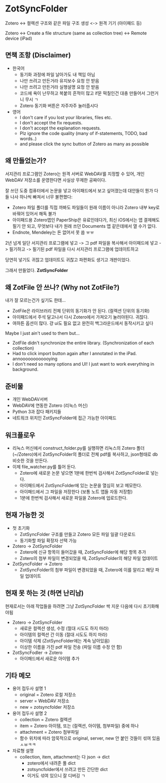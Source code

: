 # ZotSyncFolder

Zotero <-> 컬렉션 구조와 같은 파일 구조 생성 <-> 원격 기기 (아이패드 등)

Zotero <-> Create a file structure (same as collection tree) <-> Remote device (iPad)

## 면책 조항 (Disclaimer)

* 한국어
  * 동기화 과정에 파일 날아가도 내 책임 아님
  * 나만 쓰려고 만든거라 유지보수 요청 안 받음
  * 나만 쓰려고 만든거라 실행설명 요청 안 받음
  * 코드에 욕이 난무하고 복붙의 흔적이 많고 if문 떡칠인건 대충 만들어서 그런거니 무시 ㄱ
  * Zotero 동기화 버튼은 자주자주 눌러줍시다
* 영어
  * I don't care if you lost your libraries, files etc.
  * I don't accept the fix requests.
  * I don't accept the explanation requests.
  * Plz ignore the code quality (many of if-statements, TODO, bad words..)
  * and please click the sync button of Zotero as many as possible

## 왜 만들었는가?

서지관리 프로그램인 Zotero는 원격 서버로 WebDAV를 지정할 수 있어, 
개인 WebDAV 저장소를 운영한다면 사실상 무제한 공짜이다.

잘 쓰던 도중 컴퓨터에서 논문을 넣고 아이패드에서 보고 싶어졌는데
대안들이 뭔가 다들 나사 하나씩 빠져서 너무 불편했다:

* Zotero 파일 폴더를 직접 까봐도 파일들이 원래 이름이 아니라 Zotero 내부 key로 바꿔어 
있어서 해독 불가
* 아이패드용 Zotero앱인 PaperShip은 유료인데다가, 최신 iOS에서는 앱 결제해도 필기 안
되고, 무엇보다 내가 원래 쓰던 Documents 앱 같은데에서 열 수가 없다.
* Endnote, Mendeley는 돈 없어서 못 씀 ㅠㅠ

2년 넘게 일단 서지관리 프로그램에 넣고 -> 그 pdf 파일을 복사해서 아이패드에 넣고 ->
필기하고 -> 필기된 pdf 파일을 다시 서지관리 프로그램에 업데이트하고

당연히 넣기도 귀찮고 업데이트도 귀찮고 파편화도 생기고 개판이었다.

그래서 만들었다. **ZotSyncFolder**

## 왜 ZotFile 안 쓰나? (Why not ZotFile?)

내가 잘 모르는건가 싶기도 한데...
* ZotFile은 라이브러리 전체 단위의 동기화가 안 된다. (컬렉션 단위의 동기화)
* 아이패드에서 주석 달고나서 다시 Zotero에서 가져오기 눌러야된다. 귀찮다.
* 여하튼 옵션이 많다. 걍 ui도 필요 없고 완전히 백그라운드에서 동작시키고 싶다

Maybe I just ain't used to them but...
* ZotFile didn't synchronize the entire library. (Synchronization of each collection)
* Had to click import button again after I annotated in the iPad. annoooooooooooying
* I don't need so many options and UI! I just want to work everything in background.

## 준비물

* 개인 WebDAV서버
* WebDAV에 연동한 Zotero (리눅스 머신)
* Python 3과 잡다 패키지들
* 네트워크 위치인 ZotSyncFolder에 접근 가능한 아이패드

## 워크플로우
* 리눅스 머신에서 construct_folder.py를 실행하면 리눅스의 Zotero 폴더(~/Zotero)에서
  ZotSyncFolder의 폴더로 전체 pdf를 복사하고, json형태로 db 비슷한 것을 만든다.
* 이제 file_watcher.py를 틀어 둔다.
  * Zotero에 새로운 논문 넣으면 1분에 한번씩 검사해서 ZotSyncFolder로 넣는다.
  * 아이패드에서 ZotSyncFolder에 있는 논문을 열심히 보고 메모한다.
  * 아이패드에서 그 파일을 저장한다 (보통 노트 앱들 자동 저장함)
  * 1분에 한번씩 검사해서 새로운 파일을 Zotero에 업로드한다.

## 현재 가능한 것

* 첫 초기화
  * ZotSyncFolder 구조를 만들고 Zotero 모든 파일 일괄 다운로드
  * 동기화할 파일 확장자 선택 가능
* Zotero -> ZotSyncFolder
  * Zotero에 신규 항목이 들어갔을 때, ZotSyncFolder에 해당 항목 추가
  * Zotero의 첨부 파일이 변경되었을 때, ZotSyncFolder의 해당 파일 업데이트
* ZotSyncFolder -> Zotero
  * ZotSyncFolder의 첨부 파일이 변경되었을 때, Zotero에 이를 알리고 해당 파일 업데이트

## 현재 못 하는 것 (하면 난리남)

현재로서는 아래 작업들을 하려면 그냥 ZotSyncFolder 싹 지운 다음에 다시 초기화해야됨
 
* Zotero -> ZotSyncFolder
  * 새로운 컬렉션 생성, 수정 (절대 시도도 하지 마라)
  * 아이템의 컬렉션 간 이동 (절대 시도도 하지 마라)
  * 아이템 삭제 (ZotSyncFolder에는 계속 남아있음)
  * 이상한 이름을 가진 pdf 파일 전송 (파일 이름 수정 안 함)
* ZotSyncFodler -> Zotero
  * 아이패드에서 새로운 아이템 추가

## 기타 메모
* 용어 접두사 설명 1
  * original = Zotero 로컬 저장소
  * server = WebDAV 저장소
  * new = zotsyncfolder 저장소
* 용어 접두사 설명 2
  * collection = Zotero 컬렉션
  * item = Zotero 아이템, 또는 (컬렉션, 아이템, 첨부파일) 중에 하나
  * attachment = Zotero 첨부파일
  * 함수 위치에 따라 암묵적으로 original, server, new 안 붙인 것들이 섞여 있음 ㅅㅂㅋㅋ
* 자료형 설명
  * collection, item, attachment는 다 json -> dict
    * zotero에서 내려준 풀 dict
    * zotsyncfolder에서 쓰려고 만든 간단한 dict
    * 이거도 섞여 있으니 잘 디버깅 ㄱ
   
